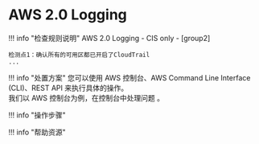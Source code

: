 # AWS 2.0 Logging

!!! info "检查规则说明"
    AWS 2.0 Logging - CIS only - [group2]
    
    检测点1：确认所有的可用区都已开启了CloudTrail
    ...


!!! info "处置方案"
    您可以使用 AWS 控制台、AWS Command Line Interface (CLI)、REST API 来执行具体的操作。   
    我们以 AWS 控制台为例，在控制台中处理问题 。



!!! info "操作步骤"





!!! info "帮助资源"
    